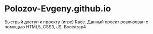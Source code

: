 # Polozov-Evgeny.github.io
Быстрый доступ к проекту (игре) Race.
Данный проект реализован с помощью HTML5, CSS3, JS, Bootstrap4.
